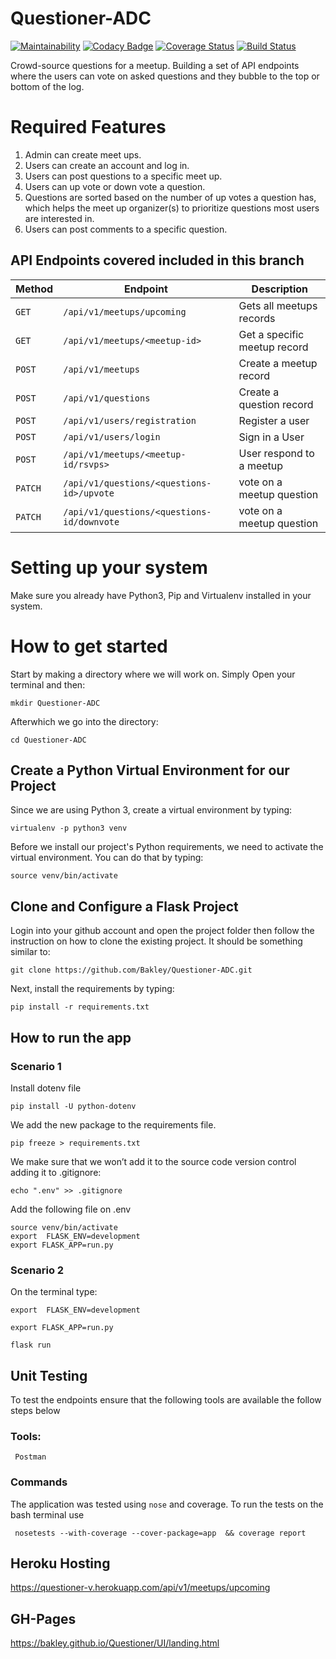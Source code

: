 # Questioner-ADC

[![Maintainability](https://api.codeclimate.com/v1/badges/327b489ebb4d383d38c6/maintainability)](https://codeclimate.com/github/Bakley/Questioner-ADC/maintainability)
[![Codacy Badge](https://api.codacy.com/project/badge/Grade/0c82cd66a38040928a1cdcf0e8044a75)](https://www.codacy.com/app/Bakley/Questioner-ADC?utm_source=github.com&amp;utm_medium=referral&amp;utm_content=Bakley/Questioner-ADC&amp;utm_campaign=Badge_Grade)
[![Coverage Status](https://coveralls.io/repos/github/Bakley/Questioner-ADC/badge.svg?branch=develop)](https://coveralls.io/github/Bakley/Questioner-ADC?branch=develop)
[![Build Status](https://travis-ci.org/Bakley/Questioner-ADC.svg?branch=develop_v1)](https://travis-ci.org/Bakley/Questioner-ADC)

Crowd-source questions for a meetup. Building a set of API endpoints where the users can vote on asked questions and they bubble to the top or bottom of the log.

# Required Features
1. Admin can create meet ups.
2. Users can create an account and log in.
3. Users can post questions to a specific meet up.
4. Users can up vote or down vote a question.
5. Questions are sorted based on the number of up votes a question has, which helps the meet up organizer(s) to prioritize questions most users are interested in.
6. Users can post comments to a specific question.

## API Endpoints covered included in this branch


| Method        |       Endpoint                              |         Description                           |
| ------------- |       -------------                         |         -------------                         |
| `GET`         | `/api/v1/meetups/upcoming`                  |   Gets all meetups records                    |
| `GET`         | `/api/v1/meetups/<meetup-id>`               |   Get a specific meetup record                |
| `POST`        | `/api/v1/meetups`                           |   Create a meetup record                      |
| `POST`        | `/api/v1/questions`                         |   Create a question record                    |
| `POST`        | `/api/v1/users/registration`                |   Register a user                             |
| `POST`        | `/api/v1/users/login`                       |   Sign in a User                              |
| `POST`        | `/api/v1/meetups/<meetup-id/rsvps>`         |   User respond to a meetup                    |
| `PATCH`       | `/api/v1/questions/<questions-id>/upvote`   |   vote on a meetup question                   |
| `PATCH`       | `/api/v1/questions/<questions-id/downvote`  |   vote on a meetup question                   |



# Setting up your system

Make sure you already have Python3, Pip and Virtualenv installed in your system.

# How to get started

Start by making a directory where we will work on. Simply Open your terminal and then:

```
mkdir Questioner-ADC
```

Afterwhich we go into the directory:

```
cd Questioner-ADC
```

## Create a Python Virtual Environment for our Project

Since we are using Python 3, create a virtual environment by typing:

```
virtualenv -p python3 venv
```

Before we install our project's Python requirements, we need to activate the virtual environment. You can do that by typing:

```
source venv/bin/activate
```

## Clone and Configure a Flask Project

Login into your github account and open the project folder then follow the instruction on how to clone the existing project. It should be something similar to:

```
git clone https://github.com/Bakley/Questioner-ADC.git
```

Next, install the requirements by typing:

```
pip install -r requirements.txt
```

## How to run the app

### Scenario 1

Install dotenv file

```
pip install -U python-dotenv
```

We add the new package to the requirements file.

```
pip freeze > requirements.txt
```

We make sure that we won’t add it to the source code version control adding it to .gitignore:


```
echo ".env" >> .gitignore
```

Add the following file on .env
```
source venv/bin/activate
export  FLASK_ENV=development
export FLASK_APP=run.py
```

### Scenario 2

On the terminal type:

```
export  FLASK_ENV=development
```

```
export FLASK_APP=run.py
```

```
flask run
```

## Unit Testing
To test the endpoints ensure that the following tools are available the follow steps below
   ### Tools:
     Postman

### Commands
  The application was tested using `nose` and coverage. To run the tests on the bash terminal use

     nosetests --with-coverage --cover-package=app  && coverage report

## Heroku Hosting

https://questioner-v.herokuapp.com/api/v1/meetups/upcoming

## GH-Pages

https://bakley.github.io/Questioner/UI/landing.html


